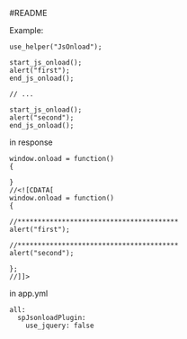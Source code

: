 #README

Example:

    use_helper("JsOnload");

    start_js_onload();
    alert("first");
    end_js_onload();
    
    // ...

    start_js_onload();
    alert("second");
    end_js_onload();

in response

    window.onload = function() 
    {

    }
    //<![CDATA[
    window.onload = function()
    {

    //****************************************
    alert("first");

    //****************************************
    alert("second");

    };
    //]]>


in app.yml

    all:
      spJsonloadPlugin:
        use_jquery: false

